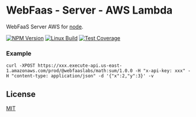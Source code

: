 # WebFaas - Server - AWS Lambda
WebFaaS Server AWS for [node](http://nodejs.org).

[![NPM Version][npm-image]][npm-url]
[![Linux Build][travis-image]][travis-url]
[![Test Coverage][coveralls-image]][coveralls-url]

### Example
```shell
curl -XPOST https://xxx.execute-api.us-east-1.amazonaws.com/prod/@webfaaslabs/math:sum/1.0.0 -H "x-api-key: xxx" -H "content-type: application/json" -d '{"x":2,"y":3}' -v
```

## License

[MIT](LICENSE)

[npm-image]: https://img.shields.io/npm/v/@webfaas/webfaas-server-aws.svg
[npm-url]: https://npmjs.org/package/@webfaas/webfaas-server-aws

[travis-image]: https://img.shields.io/travis/webfaas/webfaas-server-aws/master.svg?label=linux
[travis-url]: https://travis-ci.org/webfaas/webfaas-server-aws

[coveralls-image]: https://img.shields.io/coveralls/github/webfaas/webfaas-server-aws/master.svg
[coveralls-url]: https://coveralls.io/github/webfaas/webfaas-server-aws?branch=master